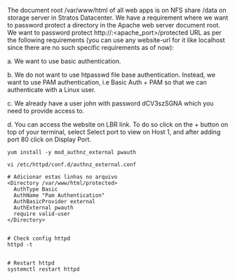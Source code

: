 The document root /var/www/html of all web apps is on NFS share /data on storage server in Stratos Datacenter. We have a requirement where we want to password protect a directory in the Apache web server document root. We want to password protect http://<website-url>:<apache_port>/protected URL as per the following requirements (you can use any website-url for it like localhost since there are no such specific requirements as of now):

a. We want to use basic authentication.

b. We do not want to use htpasswd file base authentication. Instead, we want to use PAM authentication, i.e Basic Auth + PAM so that we can authenticate with a Linux user.

c. We already have a user john with password dCV3szSGNA which you need to provide access to.

d. You can access the website on LBR link. To do so click on the + button on top of your terminal, select Select port to view on Host 1, and after adding port 80 click on Display Port.



```
yum install -y mod_authnz_external pwauth

vi /etc/httpd/conf.d/authnz_external.conf

# Adicionar estas linhas no arquivo
<Directory /var/www/html/protected>
  AuthType Basic
  AuthName "Pam Authentication"
  AuthBasicProvider external
  AuthExternal pwauth
  require valid-user
</Directory>


# Check config httpd
httpd -t


# Restart httpd
systemctl restart httpd
```

